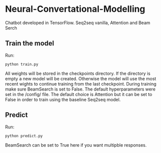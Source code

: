 # Neural-Convertational-Modelling
Chatbot developed in TensorFlow. Seq2seq vanilla, Attention and Beam Serch

## Train the model
Run:
```
python train.py
```
All weights will be stored in the checkpoints directory. If the directory is empty a new model will be created. Otherwise the model will use the most recent wights to continue training from the last checkpoint. During training make sure BeamSearch is set to False. The default hyperparameters were set in the /config/ file. The default choice is Attention but it can be set to False in order to train using the baseline Seq2seq model.

## Predict
Run:
```
python predict.py
```
BeamSearch can be set to True here if you want multipble responses.

